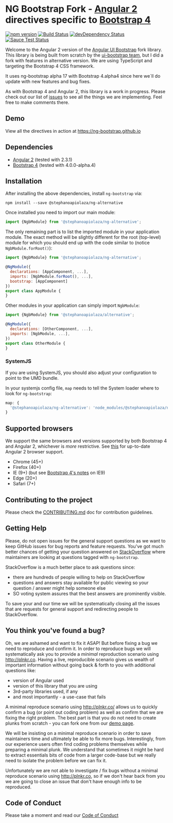# NG Bootstrap Fork - [Angular 2](http://angular.io/) directives specific to [Bootstrap 4](http://v4-alpha.getbootstrap.com/)

[![npm version](https://badge.fury.io/js/%40ng-bootstrap%2Fng-bootstrap.svg)](https://badge.fury.io/js/%40ng-bootstrap%2Fng-bootstrap)
[![Build Status](https://travis-ci.org/ng-bootstrap/ng-bootstrap.svg?branch=master)](https://travis-ci.org/ng-bootstrap/ng-bootstrap)
[![devDependency Status](https://david-dm.org/ng-bootstrap/ng-bootstrap/dev-status.svg?branch=master)](https://david-dm.org/ng-bootstrap/ng-bootstrap#info=devDependencies)
[![Sauce Test Status](https://saucelabs.com/browser-matrix/pkozlowski.svg)](https://saucelabs.com/u/pkozlowski)

Welcome to the Angular 2 version of the [Angular UI Bootstrap](https://github.com/angular-ui/bootstrap) fork library.
This library is being built from scratch by the [ui-bootstrap team](https://github.com/angular-ui/bootstrap), but I did a fork with features in alternative version.
We are using TypeScript and targeting the Bootstrap 4 CSS framework.

It uses ng-bootstrap alpha 17 with Bootstrap 4.alpha4 since here we´ll do update with new features and bug fixes.

As with Bootstrap 4 and Angular 2, this library is a work in progress. Please check out our list of
[issues](https://github.com/ng-bootstrap/ng-bootstrap/issues) to see all the things we are implementing.
Feel free to make comments there.

## Demo

View all the directives in action at https://ng-bootstrap.github.io

## Dependencies
* [Angular 2](https://angular.io) (tested with 2.3.1)
* [Bootstrap 4](https://v4-alpha.getbootstrap.com) (tested with 4.0.0-alpha.4)

## Installation
After installing the above dependencies, install `ng-bootstrap` via:
```shell
npm install --save @stephanoapiolaza/ng-alternative
```
Once installed you need to import our main module:
```js
import {NgbModule} from '@stephanoapiolaza/ng-alternative';
```
The only remaining part is to list the imported module in your application module. The exact method will be slightly
different for the root (top-level) module for which you should end up with the code similar to (notice `NgbModule.forRoot()`):
```js
import {NgbModule} from '@stephanoapiolaza/ng-alternative';

@NgModule({
  declarations: [AppComponent, ...],
  imports: [NgbModule.forRoot(), ...],  
  bootstrap: [AppComponent]
})
export class AppModule {
}
```

Other modules in your application can simply import `NgbModule`:

```js
import {NgbModule} from '@stephanoapiolaza/alternative';

@NgModule({
  declarations: [OtherComponent, ...],
  imports: [NgbModule, ...], 
})
export class OtherModule {
}
```

### SystemJS
If you are using SystemJS, you should also adjust your configuration to point to the UMD bundle.

In your systemjs config file, `map` needs to tell the System loader where to look for `ng-bootstrap`:
```js
map: {
  '@stephanoapiolaza/ng-alternative': 'node_modules/@stephanoapiolaza/ng-alternative/bundles/ng-bootstrap.js',
}
```
## Supported browsers

We support the same browsers and versions supported by both Bootstrap 4 and Angular 2, whichever is _more_ restrictive.
See [this](https://github.com/angular/angular/blob/master/README.md) for up-to-date Angular 2 browser support.

* Chrome (45+)
* Firefox (40+)
* IE (9+) (but see [Bootstrap 4's notes](http://v4-alpha.getbootstrap.com/getting-started/browsers-devices/#internet-explorer-9) on IE9)
* Edge (20+)
* Safari (7+)

## Contributing to the project

Please check the [CONTRIBUTING.md](CONTRIBUTING.md) doc for contribution guidelines.

## Getting Help

Please, do not open issues for the general support questions as we want to keep GitHub issues for bug reports and feature requests. You've got much better chances of getting your question answered on [StackOverflow](http://stackoverflow.com/questions/tagged/ng-bootstrap) where maintainers are looking at questions tagged with `ng-bootstrap`.

StackOverflow is a much better place to ask questions since:
* there are hundreds of people willing to help on StackOverflow
* questions and answers stay available for public viewing so your question / answer might help someone else
* SO voting system assures that the best answers are prominently visible.

To save your and our time we will be systematically closing all the issues that are requests for general support and redirecting people to StackOverflow.

## You think you've found a bug?

Oh, we are ashamed and want to fix it ASAP! But before fixing a bug we need to reproduce and confirm it. In order to reproduce bugs we will systematically ask you to provide a _minimal_ reproduction scenario using http://plnkr.co. Having a live, reproducible scenario gives us wealth of important information without going back & forth to you with additional questions like:
* version of Angular used
* version of this library that you are using
* 3rd-party libraries used, if any
* and most importantly - a use-case that fails

A minimal reproduce scenario using http://plnkr.co/ allows us to quickly confirm a bug (or point out coding problem) as well as confirm that we are fixing the right problem.
The best part is that you do not need to create plunks from scratch - you can fork one from our [demo page](https://ng-bootstrap.github.io/#/components).

We will be insisting on a minimal reproduce scenario in order to save maintainers time and ultimately be able to fix more bugs. Interestingly, from our experience users often find coding problems themselves while preparing a minimal plunk. We understand that sometimes it might be hard to extract essentials bits of code from a larger code-base but we really need to isolate the problem before we can fix it.

Unfortunately we are not able to investigate / fix bugs without a minimal reproduce scenario using http://plnkr.co, so if we don't hear back from you we are going to close an issue that don't have enough info to be reproduced.

## Code of Conduct

Please take a moment and read our [Code of Conduct](CODE_OF_CONDUCT.md)
